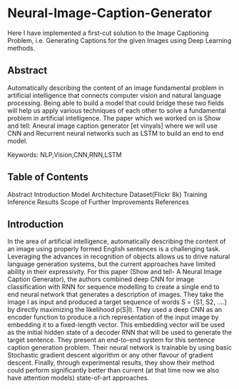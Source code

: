 # Neural-Image-Caption-Generator
Here I have implemented a first-cut solution to the Image Captioning Problem, i.e. Generating Captions for the given Images using Deep Learning methods.

## Abstract

Automatically describing the content of an image fundamental problem in artificial intelligence that connects computer vision and natural language processing. Being able to build a model that could bridge these two fields will help us apply various techniques of each other to solve a fundamental problem in artificial intelligence. The paper which we worked on is Show and tell: Aneural image caption generator [et vinyals] where we will use CNN and Recurrent neural networks such as LSTM to build an end to end model.

Keywords: NLP,Vision,CNN,RNN,LSTM

## Table of Contents
Abstract
Introduction
Model Architecture
Dataset(Flickr 8k)
Training
Inference
Results
Scope of Further Improvements
References

## Introduction

In the area of artificial intelligence, automatically describing the content of an image using properly formed English sentences is a challenging task. Leveraging the advances in recognition of objects allows us to drive natural language generation systems, but the current approaches have limited ability in their expressivity. For this paper (Show and tell- A Neural Image Caption Generator), the authors combined deep CNN for image classification with RNN for sequence modelling to create a single end to end neural network that generates a description of images. They take the image I as input and produced a target sequence of words S = {S1, S2, ....} by directly maximizing the likelihood p(S|I). They used a deep CNN as an encoder function to produce a rich representation of the input image by embedding it to a fixed-length vector. This embedding vector will be used as the initial hidden state of a decoder RNN that will be used to generate the target sentence. They present an end-to-end system for this sentence caption generation problem. Their neural network is trainable by using basic Stochastic gradient descent algorithm or any other flavour of gradient descent. Finally, through experimental results, they show their method could perform significantly better than current (at that time now we also have attention models) state-of-art approaches.

